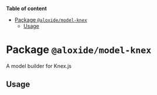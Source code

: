 <!-- START doctoc generated TOC please keep comment here to allow auto update -->
<!-- DON'T EDIT THIS SECTION, INSTEAD RE-RUN doctoc TO UPDATE -->

**Table of content**

- [Package `@aloxide/model-knex`](#package-aloxidemodel-knex)
  - [Usage](#usage)

<!-- END doctoc generated TOC please keep comment here to allow auto update -->

# Package `@aloxide/model-knex`

A model builder for Knex.js

## Usage
